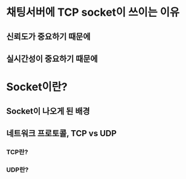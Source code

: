 # 채팅서버에 TCP socket이 쓰이는 이유

## 신뢰도가 중요하기 때문에

## 실시간성이 중요하기 때문에

# Socket이란?

## Socket이 나오게 된 배경

## 네트워크 프로토콜, TCP vs UDP

### TCP란?

### UDP란?
